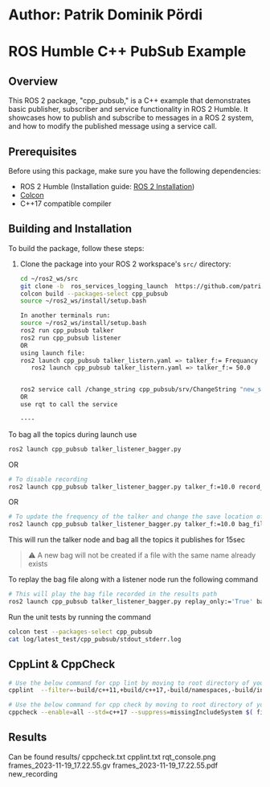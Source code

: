 # Author: Patrik Dominik Pördi
# ROS Humble C++ PubSub Example

## Overview

This ROS 2 package, "cpp_pubsub," is a C++ example that demonstrates basic publisher, subscriber and service functionality in ROS 2 Humble. It showcases how to publish and subscribe to messages in a ROS 2 system, and how to modify the published message using a service call.

## Prerequisites

Before using this package, make sure you have the following dependencies:

- ROS 2 Humble (Installation guide: [ROS 2 Installation](https://docs.ros.org/en/humble/Installation.html))
- [Colcon](https://colcon.readthedocs.io/en/released/)
- C++17 compatible compiler

## Building and Installation

To build the package, follow these steps:

1. Clone the package into your ROS 2 workspace's `src/` directory:

   ```bash
   cd ~/ros2_ws/src
   git clone -b  ros_services_logging_launch  https://github.com/patrikpordi/beginner_tutorials.git
   colcon build --packages-select cpp_pubsub
   source ~/ros2_ws/install/setup.bash

   In another terminals run:
   source ~/ros2_ws/install/setup.bash
   ros2 run cpp_pubsub talker
   ros2 run cpp_pubsub listener
   OR
   using launch file:
   ros2 launch cpp_pubsub talker_listern.yaml => talker_f:= Frequancy 50.0 is a decent      option
      ros2 launch cpp_pubsub talker_listern.yaml => talker_f:= 50.0


   ros2 service call /change_string cpp_pubsub/srv/ChangeString "new_string: 'Update'"
   OR
   use rqt to call the service

   ----
To bag all the topics during launch use
```bash
ros2 launch cpp_pubsub talker_listener_bagger.py 
```
OR
```bash
# To disable recording
ros2 launch cpp_pubsub talker_listener_bagger.py talker_f:=10.0 record_enabled:='False'
```
OR
```bash
# To update the frequency of the talker and change the save location of the bag file
ros2 launch cpp_pubsub talker_listener_bagger.py talker_f:=10.0 bag_file:='./src/cpp_pubsub/results/new_recording'
```

This will run the talker node and bag all the topics it publishes for 15sec
> :warning: A new bag will not be created if a file with the same name already exists

To replay the bag file along with a listener node run the following command
```bash
# This will play the bag file recorded in the results path 
ros2 launch cpp_pubsub talker_listener_bagger.py replay_only:='True' bag_file:='./src/cpp_pubsub/results/new_recording'
```
Run the unit tests by running the command 
```bash
colcon test --packages-select cpp_pubsub
cat log/latest_test/cpp_pubsub/stdout_stderr.log
```

## CppLint & CppCheck
   ```bash
   # Use the below command for cpp lint by moving to root directory of your workspace 
   cpplint  --filter=-build/c++11,+build/c++17,-build/namespaces,-build/include_order $( find . -name *.cpp | grep -vE -e "^(./build/|./install/|./log/)" ) &> results/cpplint.txt

   # Use the below command for cpp check by moving to root directory of your workspace
   cppcheck --enable=all --std=c++17 --suppress=missingIncludeSystem $( find . -name *.cpp | grep -vE -e "^(./build/|./install/|./log/)" ) --check-config  &> results/cppcheck.txt
```



## Results

Can be found results/
   cppcheck.txt
   cpplint.txt
   rqt_console.png
   frames_2023-11-19_17.22.55.gv
   frames_2023-11-19_17.22.55.pdf
   new_recording


